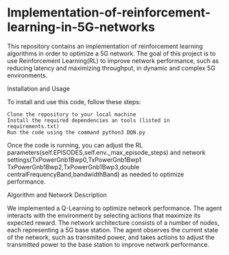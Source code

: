 # Implementation-of-reinforcement-learning-in-5G-networks


This repository contains an implementation of reinforcement learning algorithms in order to optimize a 5G network. The goal of this project is to use Reinforcement Learning(RL) to improve network performance, such as reducing latency and maximizing throughput, in dynamic and complex 5G environments.

Installation and Usage

To install and use this code, follow these steps:

    Clone the repository to your local machine
    Install the required dependencies an tools (listed in requirements.txt)
    Run the code using the command python3 DQN.py

Once the code is running, you can adjust the RL parameters(self.EPISODES,self.env._max_episode_steps)  and network settings(TxPowerGnb1Bwp0,TxPowerGnb1Bwp1 TxPowerGnb1Bwp2,TxPowerGnb1Bwp3,double centralFrequencyBand,bandwidthBand) as needed to optimize performance.

Algorithm and Network Description

We implemented a Q-Learning to optimize network performance. The agent interacts with the environment by selecting actions that maximize its expected reward. The network architecture consists of a number of nodes, each representing a 5G base station. The agent observes the current state of the network, such as transmited power, and takes actions to adjust the transmitted power to the base station to improve network performance.

